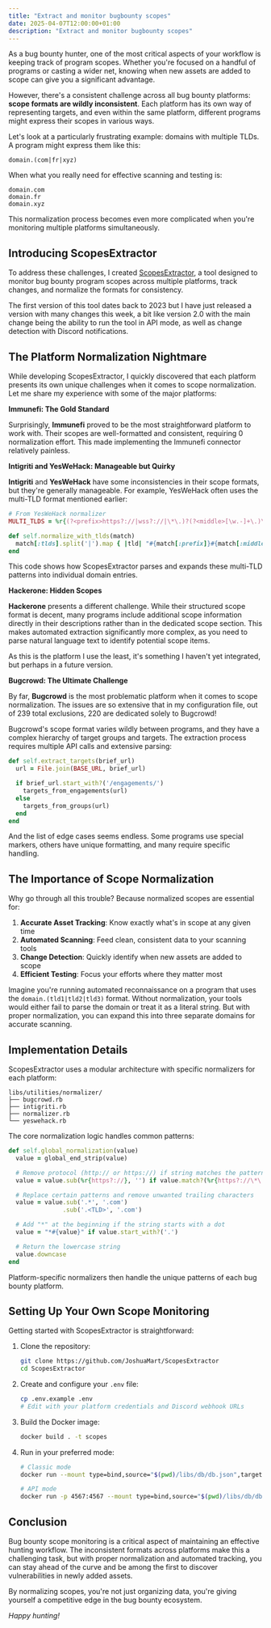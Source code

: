 ```yaml
---
title: "Extract and monitor bugbounty scopes"
date: 2025-04-07T12:00:00+01:00
description: "Extract and monitor bugbounty scopes"
---
```


As a bug bounty hunter, one of the most critical aspects of your workflow is keeping track of program scopes. Whether you're focused on a handful of programs or casting a wider net, knowing when new assets are added to scope can give you a significant advantage.

However, there's a consistent challenge across all bug bounty platforms: **scope formats are wildly inconsistent**. Each platform has its own way of representing targets, and even within the same platform, different programs might express their scopes in various ways.

Let's look at a particularly frustrating example: domains with multiple TLDs. A program might express them like this:

```
domain.(com|fr|xyz)
```

When what you really need for effective scanning and testing is:

```
domain.com
domain.fr
domain.xyz
```

This normalization process becomes even more complicated when you're monitoring multiple platforms simultaneously.

## Introducing ScopesExtractor

To address these challenges, I created [ScopesExtractor](https://github.com/JoshuaMart/ScopesExtractor), a tool designed to monitor bug bounty program scopes across multiple platforms, track changes, and normalize the formats for consistency.

The first version of this tool dates back to 2023 but I have just released a version with many changes this week, a bit like version 2.0 with the main change being the ability to run the tool in API mode, as well as change detection with Discord notifications.

## The Platform Normalization Nightmare

While developing ScopesExtractor, I quickly discovered that each platform presents its own unique challenges when it comes to scope normalization. Let me share my experience with some of the major platforms:

**Immunefi: The Gold Standard**

Surprisingly, **Immunefi** proved to be the most straightforward platform to work with. Their scopes are well-formatted and consistent, requiring 0 normalization effort. This made implementing the Immunefi connector relatively painless.

**Intigriti and YesWeHack: Manageable but Quirky**

**Intigriti** and **YesWeHack** have some inconsistencies in their scope formats, but they're generally manageable. For example, YesWeHack often uses the multi-TLD format mentioned earlier:

```ruby
# From YesWeHack normalizer
MULTI_TLDS = %r{(?<prefix>https?://|wss?://|\*\.)?(?<middle>[\w.-]+\.)\((?<tlds>[a-z.|]+)}.freeze

def self.normalize_with_tlds(match)
  match[:tlds].split('|').map { |tld| "#{match[:prefix]}#{match[:middle]}#{tld}" }
end
```

This code shows how ScopesExtractor parses and expands these multi-TLD patterns into individual domain entries.

**Hackerone: Hidden Scopes**

**Hackerone** presents a different challenge. While their structured scope format is decent, many programs include additional scope information directly in their descriptions rather than in the dedicated scope section. This makes automated extraction significantly more complex, as you need to parse natural language text to identify potential scope items.

As this is the platform I use the least, it's something I haven't yet integrated, but perhaps in a future version.

**Bugcrowd: The Ultimate Challenge**

By far, **Bugcrowd** is the most problematic platform when it comes to scope normalization. The issues are so extensive that in my configuration file, out of 239 total exclusions, 220 are dedicated solely to Bugcrowd!

Bugcrowd's scope format varies wildly between programs, and they have a complex hierarchy of target groups and targets. The extraction process requires multiple API calls and extensive parsing:

```ruby
def self.extract_targets(brief_url)
  url = File.join(BASE_URL, brief_url)

  if brief_url.start_with?('/engagements/')
    targets_from_engagements(url)
  else
    targets_from_groups(url)
  end
end
```

And the list of edge cases seems endless. Some programs use special markers, others have unique formatting, and many require specific handling.

## The Importance of Scope Normalization

Why go through all this trouble? Because normalized scopes are essential for:

1. **Accurate Asset Tracking**: Know exactly what's in scope at any given time
2. **Automated Scanning**: Feed clean, consistent data to your scanning tools
3. **Change Detection**: Quickly identify when new assets are added to scope
4. **Efficient Testing**: Focus your efforts where they matter most

Imagine you're running automated reconnaissance on a program that uses the `domain.(tld1|tld2|tld3)` format.
Without normalization, your tools would either fail to parse the domain or treat it as a literal string. But with proper normalization, you can expand this into three separate domains for accurate scanning.

## Implementation Details

ScopesExtractor uses a modular architecture with specific normalizers for each platform:

```
libs/utilities/normalizer/
├── bugcrowd.rb
├── intigriti.rb
├── normalizer.rb
└── yeswehack.rb
```

The core normalization logic handles common patterns:

```ruby
def self.global_normalization(value)
  value = global_end_strip(value)

  # Remove protocol (http:// or https://) if string matches the pattern
  value = value.sub(%r{https?://}, '') if value.match?(%r{https?://\*\.})

  # Replace certain patterns and remove unwanted trailing characters
  value = value.sub('.*', '.com')
               .sub('.<TLD>', '.com')

  # Add "*" at the beginning if the string starts with a dot
  value = "*#{value}" if value.start_with?('.')

  # Return the lowercase string
  value.downcase
end
```

Platform-specific normalizers then handle the unique patterns of each bug bounty platform.

## Setting Up Your Own Scope Monitoring

Getting started with ScopesExtractor is straightforward:

1. Clone the repository:
   ```bash
   git clone https://github.com/JoshuaMart/ScopesExtractor
   cd ScopesExtractor
   ```

2. Create and configure your `.env` file:
   ```bash
   cp .env.example .env
   # Edit with your platform credentials and Discord webhook URLs
   ```

3. Build the Docker image:
   ```bash
   docker build . -t scopes
   ```

4. Run in your preferred mode:
   ```bash
   # Classic mode
   docker run --mount type=bind,source="$(pwd)/libs/db/db.json",target=/app/libs/db/db.json scopes

   # API mode
   docker run -p 4567:4567 --mount type=bind,source="$(pwd)/libs/db/db.json",target=/app/libs/db/db.json scopes
   ```

## Conclusion

Bug bounty scope monitoring is a critical aspect of maintaining an effective hunting workflow. The inconsistent formats across platforms make this a challenging task, but with proper normalization and automated tracking, you can stay ahead of the curve and be among the first to discover vulnerabilities in newly added assets.

By normalizing scopes, you're not just organizing data, you're giving yourself a competitive edge in the bug bounty ecosystem.

*Happy hunting!*
